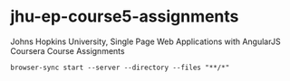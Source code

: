 # jhu-ep-course5-assignments
Johns Hopkins University, Single Page Web Applications with AngularJS Coursera Course Assignments

`browser-sync start --server --directory --files "**/*"`